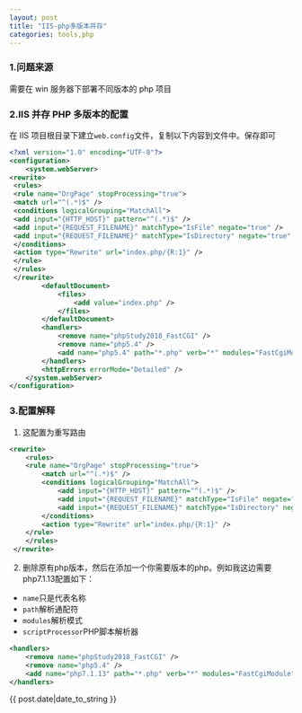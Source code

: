 ```yaml
---
layout: post
title: "IIS-php多版本并存"
categories: tools,php
---
```


### 1.问题来源

需要在 win 服务器下部署不同版本的 php 项目

### 2.IIS 并存 PHP 多版本的配置

在 IIS 项目根目录下建立`web.config`文件，复制以下内容到文件中。保存即可

```xml
<?xml version="1.0" encoding="UTF-8"?>
<configuration>
    <system.webServer>
<rewrite>
 <rules>
 <rule name="OrgPage" stopProcessing="true">
 <match url="^(.*)$" />
 <conditions logicalGrouping="MatchAll">
 <add input="{HTTP_HOST}" pattern="^(.*)$" />
 <add input="{REQUEST_FILENAME}" matchType="IsFile" negate="true" />
 <add input="{REQUEST_FILENAME}" matchType="IsDirectory" negate="true" />
 </conditions>
 <action type="Rewrite" url="index.php/{R:1}" />
 </rule>
 </rules>
 </rewrite>
        <defaultDocument>
            <files>
                <add value="index.php" />
            </files>
        </defaultDocument>
        <handlers>
            <remove name="phpStudy2018_FastCGI" />
            <remove name="php5.4" />
            <add name="php5.4" path="*.php" verb="*" modules="FastCgiModule" scriptProcessor="C:\phpStudy\PHPTutorial\php\php-7.1.13-nts\php-cgi.exe" resourceType="Either" requireAccess="Script" />
        </handlers>
        <httpErrors errorMode="Detailed" />
    </system.webServer>
</configuration>
```
### 3.配置解释
1. 这配置为重写路由
```xml
<rewrite>
    <rules>
    <rule name="OrgPage" stopProcessing="true">
        <match url="^(.*)$" />
        <conditions logicalGrouping="MatchAll">
            <add input="{HTTP_HOST}" pattern="^(.*)$" />
            <add input="{REQUEST_FILENAME}" matchType="IsFile" negate="true" />
            <add input="{REQUEST_FILENAME}" matchType="IsDirectory" negate="true" />
        </conditions>
        <action type="Rewrite" url="index.php/{R:1}" />
    </rule>
    </rules>
 </rewrite>
 ```

2. 删除原有php版本，然后在添加一个你需要版本的php。例如我这边需要php7.1.13配置如下：
- `name`只是代表名称
- `path`解析通配符
-  `modules`解析模式
- `scriptProcessor`PHP脚本解析器

```xml
<handlers>
    <remove name="phpStudy2018_FastCGI" />
    <remove name="php5.4" />
    <add name="php7.1.13" path="*.php" verb="*" modules="FastCgiModule" scriptProcessor="C:\phpStudy\PHPTutorial\php\php-7.1.13-nts\php-cgi.exe" resourceType="Either" requireAccess="Script" />
</handlers>
```
{{ post.date|date_to_string }}